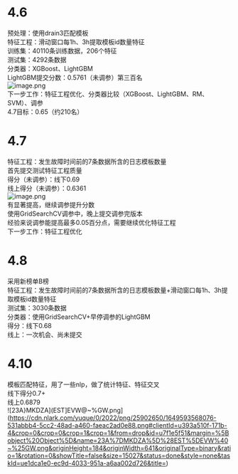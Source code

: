 <a name="GgAk4"></a>
# 4.6
预处理：使用drain3匹配模板<br />特征工程：滑动窗口每1h、3h提取模板id数量特征<br />训练集：40110条训练数据，206个特征<br />测试集：4292条数据<br />分类器：XGBoost、LightGBM<br />LightGBM提交分数：0.5761（未调参）第三百名<br />![image.png](https://cdn.nlark.com/yuque/0/2022/png/25902650/1649236647714-751f45f8-af98-486a-949e-ebbeb01c33ae.png#clientId=ua21e1e6c-9ae3-4&crop=0&crop=0&crop=1&crop=1&from=paste&height=95&id=u9d8b15d3&margin=%5Bobject%20Object%5D&name=image.png&originHeight=142&originWidth=406&originalType=binary&ratio=1&rotation=0&showTitle=false&size=9069&status=done&style=none&taskId=u256cd50c-3b4a-479f-b883-4906452a7e4&title=&width=270.6666666666667)<br />下一步工作：特征工程优化、分类器比较（XGBoost、LightGBM、RM、SVM）、调参	<br />4.7目标：0.65（约210名）
<a name="WfzNU"></a>
# 4.7
特征工程：发生故障时间前的7条数据所含的日志模板数量<br />首先提交测试特征工程质量<br />得分（未调参）：线下0.69<br />线上得分（未调参）：0.6361<br />![image.png](https://cdn.nlark.com/yuque/0/2022/png/25902650/1649321509038-c442c9ea-6e56-44d9-a7d4-4e8c8cb55cf4.png#clientId=uf4e1294b-d9cb-4&crop=0&crop=0&crop=1&crop=1&from=paste&height=111&id=uee355580&margin=%5Bobject%20Object%5D&name=image.png&originHeight=167&originWidth=400&originalType=binary&ratio=1&rotation=0&showTitle=false&size=9546&status=done&style=none&taskId=ub931234f-d5b7-4b3c-a01c-86800c83dc1&title=&width=266.6666666666667)<br />有显著提高，继续调参提升分数<br />使用GridSearchCV调参中，晚上提交调参完版本<br />经验来说调参能提高最多0.05百分点，需要继续优化特征工程<br />下一步工作：特征工程优化
<a name="jeC21"></a>
# 4.8
采用新榜单B榜<br />特征工程：发生故障时间前的7条数据所含的日志模板数量+滑动窗口每1h、3h提取模板id数量特征<br />测试集：3030条数据<br />分类器：使用GridSearchCV+早停调参的LightGBM<br />得分：线下0.68<br />线上：一次机会、尚未提交

<a name="q6bd2"></a>
# 4.10
模板匹配特征，用了一些nlp，做了统计特征、特征交叉<br />线下得分0.7+<br />线上0.6879<br />![23A}MKDZA](EST]EVW@~%GW.png](https://cdn.nlark.com/yuque/0/2022/png/25902650/1649593568076-531abbb4-5cc2-48ad-a460-faeac2ad0e88.png#clientId=u393a510f-171b-4&crop=0&crop=0&crop=1&crop=1&from=drop&id=u7f1e5f51&margin=%5Bobject%20Object%5D&name=23A%7DMKDZA%5D%28EST%5DEVW%40~%25GW.png&originHeight=184&originWidth=641&originalType=binary&ratio=1&rotation=0&showTitle=false&size=15027&status=done&style=none&taskId=ue1dca1e0-ec9d-4033-951a-a6aa002d726&title=)
